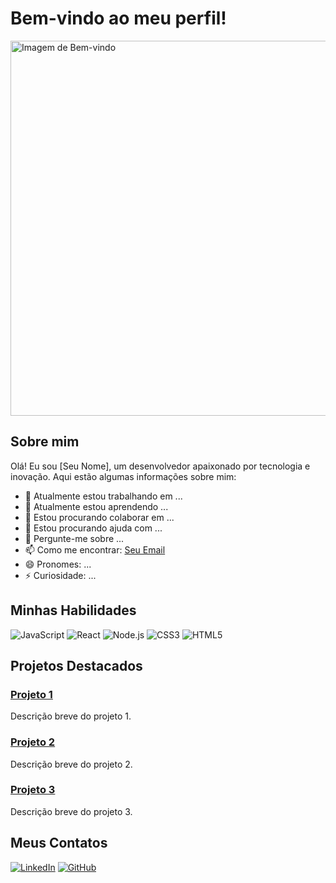 # Bem-vindo ao meu perfil!

<img src="https://github.com/<ViniciusYonagusukuLima>/path/to/your/image.jpg" alt="Imagem de Bem-vindo" width="600" />

## Sobre mim

Olá! Eu sou [Seu Nome], um desenvolvedor apaixonado por tecnologia e inovação. Aqui estão algumas informações sobre mim:

- 🔭 Atualmente estou trabalhando em ...
- 🌱 Atualmente estou aprendendo ...
- 👯 Estou procurando colaborar em ...
- 🤔 Estou procurando ajuda com ...
- 💬 Pergunte-me sobre ...
- 📫 Como me encontrar: [Seu Email](mailto:seuemail@exemplo.com)
- 😄 Pronomes: ...
- ⚡ Curiosidade: ...

## Minhas Habilidades

![JavaScript](https://img.shields.io/badge/-JavaScript-black?style=flat-square&logo=javascript)
![React](https://img.shields.io/badge/-React-black?style=flat-square&logo=react)
![Node.js](https://img.shields.io/badge/-Node.js-black?style=flat-square&logo=Node.js)
![CSS3](https://img.shields.io/badge/-CSS3-black?style=flat-square&logo=css3)
![HTML5](https://img.shields.io/badge/-HTML5-black?style=flat-square&logo=html5)

## Projetos Destacados

### [Projeto 1](https://github.com/<SeuNomeDeUsuario>/Projeto1)
Descrição breve do projeto 1.

### [Projeto 2](https://github.com/<SeuNomeDeUsuario>/Projeto2)
Descrição breve do projeto 2.

### [Projeto 3](https://github.com/<SeuNomeDeUsuario>/Projeto3)
Descrição breve do projeto 3.

## Meus Contatos

[![LinkedIn](https://img.shields.io/badge/-LinkedIn-blue?style=flat-square&logo=Linkedin&logoColor=white&link=https://www.linkedin.com/in/seuperfil/)](https://www.linkedin.com/in/seuperfil/)
[![GitHub](https://img.shields.io/badge/-GitHub-black?style=flat-square&logo=github&logoColor=white&link=https://github.com/seuusuario/)](https://github.com/seuusuario/)
